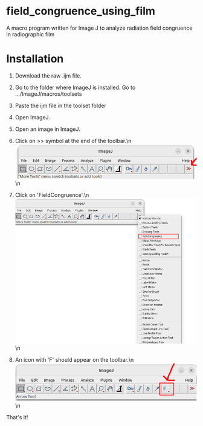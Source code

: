 # field_congruence_using_film
A macro program written for Image J to analyze radiation field congruence in radiographic film

# Installation
1. Download the raw .ijm file.
2. Go to the folder where ImageJ is installed. Go to .../ImageJ/macros/toolsets
3. Paste the ijm file in the toolset folder
4. Open ImageJ.
5. Open an image in ImageJ.
6. Click on >> symbol at the end of the toolbar.\n
   ![screenshot](1.png)\n
   
8. Click on 'FieldCongruence'.\n
   ![screenshot](2.png)\n
   
10. An icon with 'F' should appear on the toolbar.\n
    ![screenshot](3.png)\n
    

That's it! 

